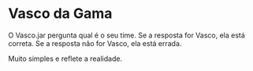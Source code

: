 # Vasco da Gama

O Vasco.jar pergunta qual é o seu time. Se a resposta for Vasco, ela está correta. Se a resposta não for Vasco, ela está errada.

Muito simples e reflete a realidade.

